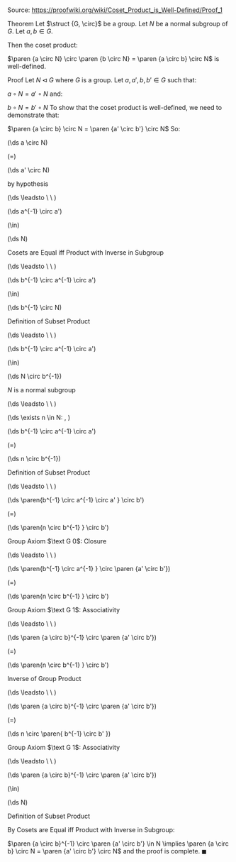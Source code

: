 # 

Source: https://proofwiki.org/wiki/Coset_Product_is_Well-Defined/Proof_1

Theorem
Let $\struct {G, \circ}$ be a group.
Let $N$ be a normal subgroup of $G$.
Let $a, b \in G$.

Then the coset product:

$\paren {a \circ N} \circ \paren {b \circ N} = \paren {a \circ b} \circ N$
is well-defined.


Proof
Let $N \lhd G$ where $G$ is a group.
Let $a, a', b, b' \in G$ such that:

$a \circ N = a' \circ N$
and:

$b \circ N = b' \circ N$
To show that the coset product is well-defined, we need to demonstrate that:

$\paren {a \circ b} \circ N = \paren {a' \circ b'} \circ N$
So:














\(\ds a \circ N\)

\(=\)







\(\ds a' \circ N\)





by hypothesis








\(\ds \leadsto \ \ \)





\(\ds a^{-1} \circ a'\)

\(\in\)







\(\ds N\)





Cosets are Equal iff Product with Inverse in Subgroup








\(\ds \leadsto \ \ \)





\(\ds b^{-1} \circ a^{-1} \circ a'\)

\(\in\)







\(\ds b^{-1} \circ N\)





Definition of Subset Product








\(\ds \leadsto \ \ \)





\(\ds b^{-1} \circ a^{-1} \circ a'\)

\(\in\)







\(\ds N \circ b^{-1}\)





$N$ is a normal subgroup








\(\ds \leadsto \ \ \)

\(\ds \exists n \in N: \, \)



\(\ds b^{-1} \circ a^{-1} \circ a'\)

\(=\)







\(\ds n \circ b^{-1}\)





Definition of Subset Product








\(\ds \leadsto \ \ \)





\(\ds \paren{b^{-1} \circ a^{-1} \circ a' } \circ b'\)

\(=\)







\(\ds \paren{n \circ b^{-1} } \circ b'\)





Group Axiom $\text G 0$: Closure








\(\ds \leadsto \ \ \)





\(\ds \paren{b^{-1} \circ a^{-1} } \circ \paren {a' \circ b'}\)

\(=\)







\(\ds \paren{n \circ b^{-1} } \circ b'\)





Group Axiom $\text G 1$: Associativity








\(\ds \leadsto \ \ \)





\(\ds \paren {a \circ b}^{-1} \circ \paren {a' \circ b'}\)

\(=\)







\(\ds \paren{n \circ b^{-1} } \circ b'\)





Inverse of Group Product








\(\ds \leadsto \ \ \)





\(\ds \paren {a \circ b}^{-1} \circ \paren {a' \circ b'}\)

\(=\)







\(\ds n \circ \paren{ b^{-1} \circ b' }\)





Group Axiom $\text G 1$: Associativity








\(\ds \leadsto \ \ \)





\(\ds \paren {a \circ b}^{-1} \circ \paren {a' \circ b'}\)

\(\in\)







\(\ds N\)





Definition of Subset Product




By Cosets are Equal iff Product with Inverse in Subgroup:

$\paren {a \circ b}^{-1} \circ \paren {a' \circ b'} \in N \implies \paren {a \circ b} \circ N = \paren {a' \circ b'} \circ N$
and the proof is complete.
$\blacksquare$





